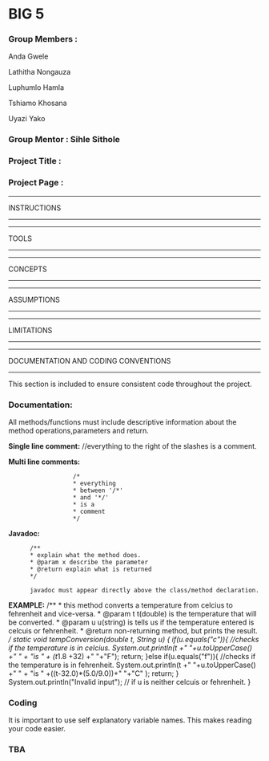 # BIG 5

### Group Members :

Anda Gwele 

Lathitha Nongauza

Luphumlo Hamla

Tshiamo Khosana

Uyazi Yako

### Group Mentor : Sihle Sithole
### Project Title :
### Project Page :

************
INSTRUCTIONS
************
*****
TOOLS
*****
********
CONCEPTS
********
***********
ASSUMPTIONS
***********
***********
LIMITATIONS
***********
*************************************
DOCUMENTATION AND CODING CONVENTIONS
*************************************
This section is included to ensure consistent code throughout the project.

### **Documentation:**
All methods/functions must include descriptive information about the method operations,parameters and return. 

**Single line comment:** //everything to the right of the slashes is a comment.

**Multi line comments:** 

                      /*                 
                      * everything                     
                      * between '/*'           
                      * and '*/'
                      * is a
                      * comment
                      */
**Javadoc:** 

          /**
          * explain what the method does.
          * @param x describe the parameter
          * @return explain what is returned
          */

          javadoc must appear directly above the class/method declaration.

**EXAMPLE:**
    /**
     * this method converts a temperature from celcius to fehrenheit and vice-versa.
     * @param t t(double) is the temperature that will be converted.
     * @param u u(string) is tells us if the temperature entered is celcuis or fehrenheit.
     * @return non-returning method, but prints the result.
     */
    static void tempConversion(double t, String u)
    {
        if(u.equals("c")){      //checks if the temperature is in celcius.
           System.out.println(t +" "+u.toUpperCase() +" " + "is " + (t*1.8 +32) +" "+"F");
           return;
        }else if(u.equals("f")){      //checks if the temperature is in fehrenheit.
            System.out.println(t +" "+u.toUpperCase() +" " + "is " +((t-32.0)*(5.0/9.0))+" "+"C" );
            return;
        }
        System.out.println("Invalid input");    // if u is neither celcuis or fehrenheit.
    }
 
   
### **Coding**

It is important to use self explanatory variable names. This makes reading your code easier.

### **TBA**
    
